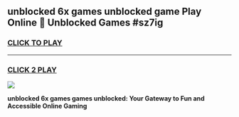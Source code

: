 
## unblocked 6x games unblocked game Play Online 👋 Unblocked Games #sz7ig
<h3>
<a href="https://premium.freeplayer.one?title=unblocked_6x_games&ref=21F">CLICK TO PLAY</a></h3>
<hr>

<h3>
<a href="https://premium.freeplayer.one?title=unblocked_6x_games&ref=21F">CLICK 2 PLAY</a>
  
</h3>

<a href="https://premium.freeplayer.one?title=unblocked_6x_games&ref=21F/"><img src="https://clearcache.store/games.png"></a>


**unblocked 6x games games unblocked: Your Gateway to Fun and Accessible Online Gaming**
